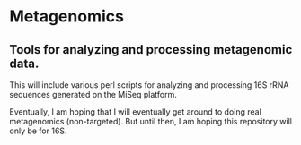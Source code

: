 Metagenomics
============

## Tools for analyzing and processing metagenomic data.

This will include various perl scripts for analyzing and processing 16S rRNA sequences generated on the MiSeq platform.

Eventually, I am hoping that I will eventually get around to doing real metagenomics (non-targeted).  But until then, I am hoping this repository will only be for 16S.
